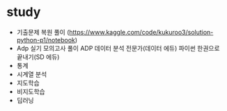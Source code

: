 # study
- 기출문제 복원 풀이 
  (https://www.kaggle.com/code/kukuroo3/solution-python-p1/notebook)
- Adp 실기 모의고사 풀이
ADP 데이터 분석 전문가(데이터 에듀)
파이썬 한권으로 끝내기(SD 에듀)
- 통계
- 시계열 분석
- 지도학습
- 비지도학습
- 딥러닝
